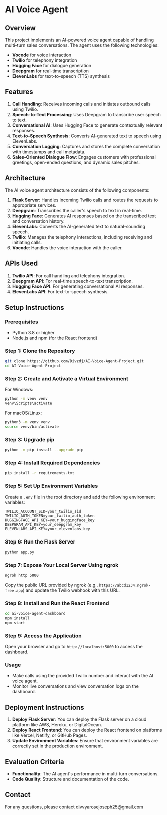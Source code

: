 # AI Voice Agent

## Overview
This project implements an AI-powered voice agent capable of handling multi-turn sales conversations. The agent uses the following technologies:
- **Vocode** for voice interaction
- **Twilio** for telephony integration
- **Hugging Face** for dialogue generation
- **Deepgram** for real-time transcription
- **ElevenLabs** for text-to-speech (TTS) synthesis

## Features
1. **Call Handling**: Receives incoming calls and initiates outbound calls using Twilio.
2. **Speech-to-Text Processing**: Uses Deepgram to transcribe user speech to text.
3. **Conversational AI**: Uses Hugging Face to generate contextually relevant responses.
4. **Text-to-Speech Synthesis**: Converts AI-generated text to speech using ElevenLabs.
5. **Conversation Logging**: Captures and stores the complete conversation with timestamps and call metadata.
6. **Sales-Oriented Dialogue Flow**: Engages customers with professional greetings, open-ended questions, and dynamic sales pitches.

## Architecture
The AI voice agent architecture consists of the following components:
1. **Flask Server**: Handles incoming Twilio calls and routes the requests to appropriate services.
2. **Deepgram**: Transcribes the caller's speech to text in real-time.
3. **Hugging Face**: Generates AI responses based on the transcribed text and conversation history.
4. **ElevenLabs**: Converts the AI-generated text to natural-sounding speech.
5. **Twilio**: Manages the telephony interactions, including receiving and initiating calls.
6. **Vocode**: Handles the voice interaction with the caller.

## APIs Used
1. **Twilio API**: For call handling and telephony integration.
2. **Deepgram API**: For real-time speech-to-text transcription.
3. **Hugging Face API**: For generating conversational AI responses.
4. **ElevenLabs API**: For text-to-speech synthesis.

## Setup Instructions

### Prerequisites
- Python 3.8 or higher
- Node.js and npm (for the React frontend)

### Step 1: Clone the Repository
```bash
git clone https://github.com/Divzdj/AI-Voice-Agent-Project.git
cd AI-Voice-Agent-Project
```

### Step 2: Create and Activate a Virtual Environment
For Windows:
```bash
python -m venv venv
venv\Scripts\activate
```

For macOS/Linux:
```bash
python3 -m venv venv
source venv/bin/activate
```

### Step 3: Upgrade pip
```bash
python -m pip install --upgrade pip
```

### Step 4: Install Required Dependencies
```bash
pip install -r requirements.txt
```

### Step 5: Set Up Environment Variables
Create a `.env` file in the root directory and add the following environment variables:
```
TWILIO_ACCOUNT_SID=your_twilio_sid
TWILIO_AUTH_TOKEN=your_twilio_auth_token
HUGGINGFACE_API_KEY=your_huggingface_key
DEEPGRAM_API_KEY=your_deepgram_key
ELEVENLABS_API_KEY=your_elevenlabs_key
```

### Step 6: Run the Flask Server
```bash
python app.py
```

### Step 7: Expose Your Local Server Using ngrok
```bash
ngrok http 5000
```
Copy the public URL provided by ngrok (e.g., `https://abcd1234.ngrok-free.app`) and update the Twilio webhook with this URL.

### Step 8: Install and Run the React Frontend
```bash
cd ai-voice-agent-dashboard
npm install
npm start
```

### Step 9: Access the Application
Open your browser and go to `http://localhost:5000` to access the dashboard.

### Usage
- Make calls using the provided Twilio number and interact with the AI voice agent.
- Monitor live conversations and view conversation logs on the dashboard.

## Deployment Instructions
1. **Deploy Flask Server**: You can deploy the Flask server on a cloud platform like AWS, Heroku, or DigitalOcean.
2. **Deploy React Frontend**: You can deploy the React frontend on platforms like Vercel, Netlify, or GitHub Pages.
3. **Update Environment Variables**: Ensure that environment variables are correctly set in the production environment.

## Evaluation Criteria
- **Functionality**: The AI agent's performance in multi-turn conversations.
- **Code Quality**: Structure and documentation of the code.

## Contact
For any questions, please contact divvyarosejoseph25@gmail.com